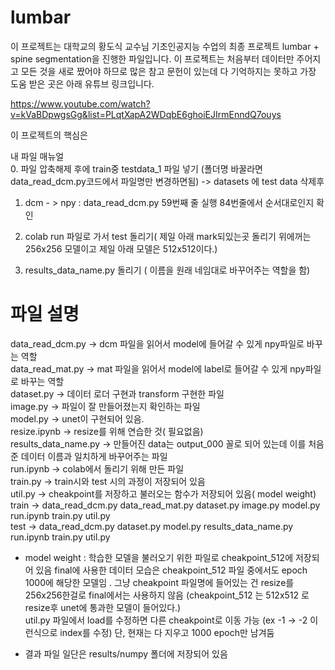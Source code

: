 # lumbar
이 프로젝트는 대학교의 황도식 교수님 기초인공지능 수업의 최종 프로젝트 lumbar + spine segmentation을 진행한 파일입니다. 
이 프로젝트는 처음부터 데이터만 주어지고 모든 것을 새로 짰어야 하므로 많은 참고 문헌이 있는데 다 기억하지는 못하고 가장 도움 받은 곳은 아래 유튜브 링크입니다.

https://www.youtube.com/watch?v=kVaBDpwgsGg&list=PLqtXapA2WDqbE6ghoiEJIrmEnndQ7ouys

이 프로젝트의 핵심은 


내 파일 매뉴얼  
0. 파일 압축해제 후에 train중 testdata_1 파일 넣기 (폴더명 바꿀라면  data_read_dcm.py코드에서 파일명만 변경하면됨)
-> datasets 에 test data 삭제후 
1.  dcm - >  npy        :   data_read_dcm.py 59번째 줄 실행 84번줄에서 순서대로인지 확인

2. colab run 파일로 가서 test 돌리기( 제일 아래 mark되있는곳 돌리기 위에꺼는 256x256 모델이고 제일 아래 모델은 512x512이다.)

3. results_data_name.py 돌리기 ( 이름을 원래 네임대로 바꾸어주는 역할을 함)

# 파일 설명
 data_read_dcm.py -> dcm 파일을 읽어서 model에 들어갈 수 있게 npy파일로 바꾸는 역할  
 data_read_mat.py  -> mat 파일을 읽어서 model에 label로 들어갈 수 있게 npy파일로 바꾸는 역할  
 dataset.py -> 데이터 로더 구현과 transform 구현한 파일  
 image.py -> 파일이 잘 만들어졌는지 확인하는 파일  
 model.py -> unet이 구현되어 있음.  
 resize.ipynb -> resize를 위해 연습한 것( 필요없음)  
 results_data_name.py -> 만들어진 data는 output_000 꼴로 되어 있는데 이를 처음 준 데이터 이름과 일치하게 바꾸어주는 파일  
 run.ipynb -> colab에서 돌리기 위해 만든 파일  
 train.py -> train시와 test 시의 과정이 저장되어 있음  
 util.py -> cheakpoint를 저장하고 불러오는 함수가 저장되어 있음( model weight)  
 train -> data_read_dcm.py  data_read_mat.py dataset.py image.py model.py run.ipynb train.py  util.py  
 test ->  data_read_dcm.py dataset.py model.py results_data_name.py run.ipynb   train.py  util.py   
 
- model weight : 학습한 모델을 불러오기 위한 파일로 cheakpoint_512에 저장되어 있음 final에 사용한 데이터 모습은 cheakpoint_512 파일 중에서도 epoch 1000에 해당한 모델임 . 그냥 cheakpoint 파일명에 들어있는 건 resize를 256x256한걸로 final에서는 사용하지 않음 (cheakpoint_512 는 512x512 로 resize후 unet에 통과한 모델이 들어있다.)  
 util.py 파일에서 load를 수정하면 다른 cheakpoint로 이동 가능 (ex -1 -> -2 이런식으로 index를 수정) 단, 현재는 다 지우고 1000 epoch만 남겨둠

- 결과 파일 일단은 results/numpy 폴더에 저장되어 있음